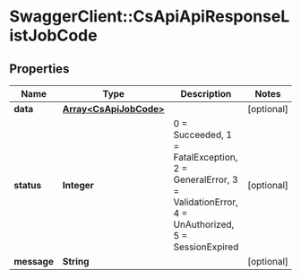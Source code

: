 # SwaggerClient::CsApiApiResponseListJobCode

## Properties
Name | Type | Description | Notes
------------ | ------------- | ------------- | -------------
**data** | [**Array&lt;CsApiJobCode&gt;**](CsApiJobCode.md) |  | [optional] 
**status** | **Integer** | 0 &#x3D; Succeeded, 1 &#x3D; FatalException, 2 &#x3D; GeneralError, 3 &#x3D; ValidationError, 4 &#x3D; UnAuthorized, 5 &#x3D; SessionExpired | [optional] 
**message** | **String** |  | [optional] 


